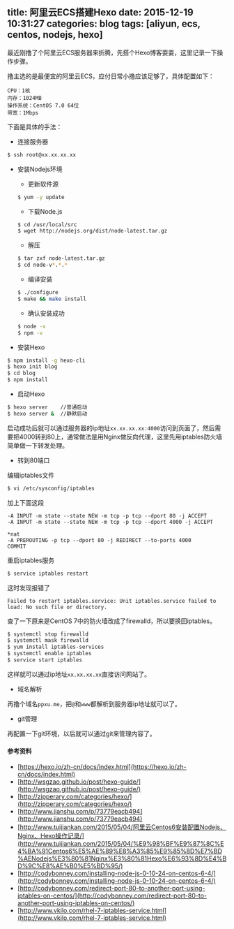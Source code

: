 title: 阿里云ECS搭建Hexo
date: 2015-12-19 10:31:27
categories: blog
tags: [aliyun, ecs, centos, nodejs, hexo]
---
最近刚撸了个阿里云ECS服务器来折腾，先搭个Hexo博客耍耍，这里记录一下操作步骤。

<!--more-->

撸主选的是最便宜的阿里云ECS，应付日常小撸应该足够了，具体配置如下：

```
CPU：1核
内存：1024MB
操作系统：CentOS 7.0 64位
带宽：1Mbps
```

下面是具体的手法：

* 连接服务器

``` bash
$ ssh root@xx.xx.xx.xx
```

* 安装Nodejs环境

  * 更新软件源

  ``` bash
  $ yum -y update
  ```

  * 下载Node.js

  ``` bash
  $ cd /usr/local/src
  $ wget http://nodejs.org/dist/node-latest.tar.gz
  ```

  * 解压

  ``` bash
  $ tar zxf node-latest.tar.gz
  $ cd node-v*.*.*
  ```

  * 编译安装

  ``` bash
  $ ./configure
  $ make && make install
  ```

  * 确认安装成功

  ``` bash
  $ node -v
  $ npm -v
  ```

* 安装Hexo

``` bash
$ npm install -g hexo-cli
$ hexo init blog
$ cd blog
$ npm install
```

* 启动Hexo

``` bash
$ hexo server    //普通启动
$ hexo server &  //静默启动
```

启动成功后就可以通过服务器的ip地址`xx.xx.xx.xx:4000`访问到页面了，然后需要把4000转到80上，通常做法是用Nginx做反向代理，这里先用iptables防火墙简单做一下转发处理。

* 转到80端口

编辑iptables文件

``` bash
$ vi /etc/sysconfig/iptables
```

加上下面这段

```
-A INPUT -m state --state NEW -m tcp -p tcp --dport 80 -j ACCEPT
-A INPUT -m state --state NEW -m tcp -p tcp --dport 4000 -j ACCEPT

*nat
-A PREROUTING -p tcp --dport 80 -j REDIRECT --to-ports 4000
COMMIT
```

重启iptables服务

``` bash
$ service iptables restart
```

这时发现报错了

```
Failed to restart iptables.service: Unit iptables.service failed to load: No such file or directory.
```

查了一下原来是CentOS 7中的防火墙改成了firewalld，所以要换回iptables。

``` bash
$ systemctl stop firewalld
$ systemctl mask firewalld
$ yum install iptables-services
$ systemctl enable iptables
$ service start iptables
```

这样就可以通过ip地址`xx.xx.xx.xx`直接访问网站了。

* 域名解析

再撸个域名`ppxu.me`，把`@`和`www`都解析到服务器ip地址就可以了。

* git管理

再配置一下git环境，以后就可以通过git来管理内容了。

#### 参考资料

* [https://hexo.io/zh-cn/docs/index.html](https://hexo.io/zh-cn/docs/index.html)
* [http://wsgzao.github.io/post/hexo-guide/](http://wsgzao.github.io/post/hexo-guide/)
* [http://zipperary.com/categories/hexo/](http://zipperary.com/categories/hexo/)
* [http://www.jianshu.com/p/73779eacb494](http://www.jianshu.com/p/73779eacb494)
* [http://www.tuijiankan.com/2015/05/04/阿里云Centos6安装配置Nodejs、Nginx、Hexo操作记录/](http://www.tuijiankan.com/2015/05/04/%E9%98%BF%E9%87%8C%E4%BA%91Centos6%E5%AE%89%E8%A3%85%E9%85%8D%E7%BD%AENodejs%E3%80%81Nginx%E3%80%81Hexo%E6%93%8D%E4%BD%9C%E8%AE%B0%E5%BD%95/)
* [http://codybonney.com/installing-node-js-0-10-24-on-centos-6-4/](http://codybonney.com/installing-node-js-0-10-24-on-centos-6-4/)
* [http://codybonney.com/redirect-port-80-to-another-port-using-iptables-on-centos/](http://codybonney.com/redirect-port-80-to-another-port-using-iptables-on-centos/)
* [http://www.vkilo.com/rhel-7-iptables-service.html](http://www.vkilo.com/rhel-7-iptables-service.html)
